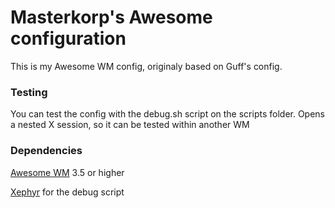# Masterkorp's Awesome configuration

This is my Awesome WM config, originaly based on Guff's config.

### Testing
You can test the config with the debug.sh script on the scripts folder. Opens a
nested X session, so it can be tested within another WM

### Dependencies
[Awesome WM](http://awesome.naquadah.org/) 3.5 or higher

[Xephyr](http://www.freedesktop.org/wiki/Software/Xephyr) for the debug script
